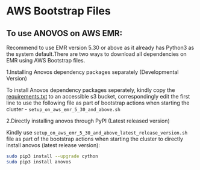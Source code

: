# AWS Bootstrap Files

## To use ANOVOS on AWS EMR:

Recommend to use EMR version 5.30 or above as it already has Python3 as the system default.There are two ways to download all dependencies on EMR using AWS Bootstrap files.

1.Installing Anovos dependency packages separately (Developmental Version)

To install Anovos dependency packages seperately, kindly copy the [requirements.txt](https://github.com/anovos/anovos/blob/main/requirements.txt) to an accessible s3 bucket, correspondingly edit the first line to use the following file as part of bootstrap actions when starting the cluster - `setup_on_aws_emr_5_30_and_above.sh`

2.Directly installing anovos through PyPI (Latest released version)


Kindly use `setup_on_aws_emr_5_30_and_above_latest_release_version.sh` file as part of the bootstrap actions when starting the cluster to directly install anovos (latest release version):

```bash
sudo pip3 install --upgrade cython
sudo pip3 install anovos
```

